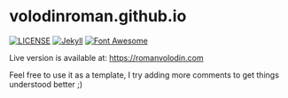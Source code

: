 # volodinroman.github.io
[![LICENSE](https://img.shields.io/badge/license-MIT-lightgrey.svg)](https://raw.githubusercontent.com/volodinroman/volodinroman.github.io/master/LICENSE.txt)
[![Jekyll](https://img.shields.io/badge/jekyll-%3E%3D%203.8.2-blue.svg)](https://jekyllrb.com/)
[![Font Awesome](https://img.shields.io/badge/font%20awesome-5.1.0-orange.svg)](https://fontawesome.com/)

Live version is available at: https://romanvolodin.com

Feel free to use it as a template, I try adding more comments to get things understood better ;)
